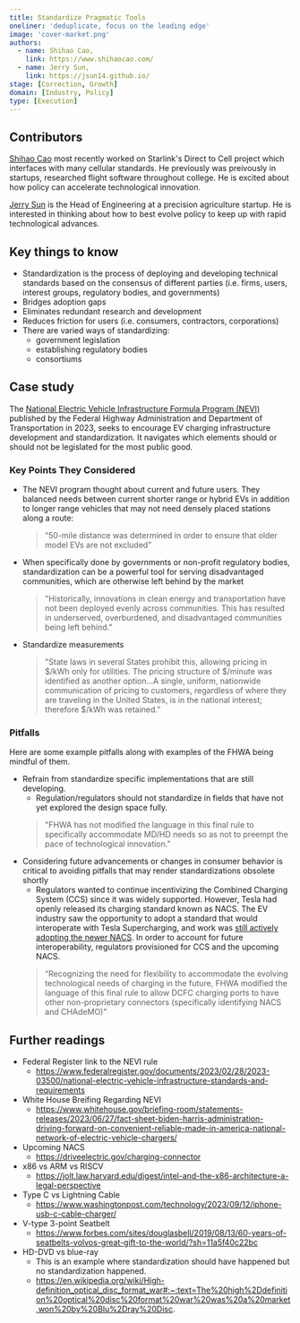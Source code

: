 ```yaml
---
title: Standardize Pragmatic Tools
oneliner: 'deduplicate, focus on the leading edge'
image: 'cover-market.png'
authors:
  - name: Shihao Cao,
    link: https://www.shihaocao.com/
  - name: Jerry Sun,
    link: https://jsun14.github.io/
stage: [Correction, Growth]
domain: [Industry, Policy]
type: [Execution]
---
```


## Contributors

[Shihao Cao](https://www.shihaocao.com/) most recently worked on Starlink's Direct to Cell project which interfaces with many cellular standards. He previously was preivously in startups, researched flight software throughout college. He is excited about how policy can accelerate technological innovation.

[Jerry Sun](https://jsun14.github.io/) is the Head of Engineering at a precision agriculture startup. He is interested in thinking about how to best evolve policy to keep up with rapid technological advances. 

## Key things to know

- Standardization is the process of deploying and developing technical standards based on the consensus of different parties (i.e. firms, users, interest groups, regulatory bodies, and governments)
- Bridges adoption gaps
- Eliminates redundant research and development
- Reduces friction for users (i.e. consumers, contractors, corporations)
- There are varied ways of standardizing:
  - government legislation
  - establishing regulatory bodies
  - consortiums

## Case study

The [National Electric Vehicle Infrastructure Formula Program (NEVI)](https://www.federalregister.gov/documents/2023/02/28/2023-03500/national-electric-vehicle-infrastructure-standards-and-requirements) published by the Federal Highway Administration and Department of Transportation in 2023, seeks to encourage EV charging infrastructure development and standardization. It navigates which elements should or should not be legislated for the most public good.

### Key Points They Considered

- The NEVI program thought about current and future users. They balanced needs between current shorter range or hybrid EVs in addition to longer range vehicles that may not need densely placed stations along a route:
  > “50-mile distance was determined in order to ensure that older model EVs are not excluded”
- When specifically done by governments or non-profit regulatory bodies, standardization can be a powerful tool for serving disadvantaged communities, which are otherwise left behind by the market
  > "Historically, innovations in clean energy and transportation have not been deployed evenly across communities. This has resulted in underserved, overburdened, and disadvantaged communities being left behind."
- Standardize measurements
  > "State laws in several States prohibit this, allowing pricing in $/kWh only for utilities. The pricing structure of $/minute was identified as another option…A single, uniform, nationwide communication of pricing to customers, regardless of where they are traveling in the United States, is in the national interest; therefore $/kWh was retained."

### Pitfalls

Here are some example pitfalls along with examples of the FHWA being mindful of them.

- Refrain from standardize specific implementations that are still developing.
  - Regulation/regulators should not standardize in fields that have not yet explored the design space fully.
  > "FHWA has not modified the language in this final rule to specifically accommodate MD/HD needs so as not to preempt the pace of technological innovation."
- Considering future advancements or changes in consumer behavior is critical to avoiding pitfalls that may render standardizations obsolete shortly
  - Regulators wanted to continue incentivizing the Combined Charging System (CCS) since it was widely supported. However, Tesla had openly released its charging standard known as NACS. The EV industry saw the opportunity to adopt a standard that would interoperate with Tesla Supercharging, and work was [still actively adopting the newer NACS](https://driveelectric.gov/charging-connector). In order to account for future interoperability, regulators provisioned for CCS and the upcoming NACS.
  > “Recognizing the need for flexibility to accommodate the evolving technological needs of charging in the future, FHWA modified the language of this final rule to allow DCFC charging ports to have other non-proprietary connectors (specifically identifying NACS and CHAdeMO)”

## Further readings
- Federal Register link to the NEVI rule
  - https://www.federalregister.gov/documents/2023/02/28/2023-03500/national-electric-vehicle-infrastructure-standards-and-requirements
- White House Breifing Regarding NEVI
  - https://www.whitehouse.gov/briefing-room/statements-releases/2023/06/27/fact-sheet-biden-harris-administration-driving-forward-on-convenient-reliable-made-in-america-national-network-of-electric-vehicle-chargers/
- Upcoming NACS
  - https://driveelectric.gov/charging-connector
- x86 vs ARM vs RISCV
  - https://jolt.law.harvard.edu/digest/intel-and-the-x86-architecture-a-legal-perspective
- Type C vs Lightning Cable
  - https://www.washingtonpost.com/technology/2023/09/12/iphone-usb-c-cable-charger/ 
- V-type 3-point Seatbelt
  - https://www.forbes.com/sites/douglasbell/2019/08/13/60-years-of-seatbelts-volvos-great-gift-to-the-world/?sh=11a5f40c22bc 
- HD-DVD vs blue-ray
  - This is an example where standardization should have happened but no standardization happened.
  - https://en.wikipedia.org/wiki/High-definition_optical_disc_format_war#:~:text=The%20high%2Ddefinition%20optical%20disc%20format%20war%20was%20a%20market,won%20by%20Blu%2Dray%20Disc.

